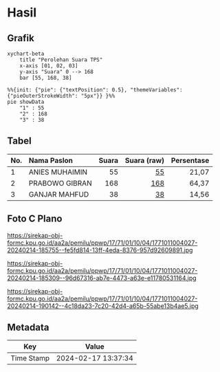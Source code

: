 # Hasil

## Grafik

```mermaid
xychart-beta
    title "Perolehan Suara TPS"
    x-axis [01, 02, 03]
    y-axis "Suara" 0 --> 168
    bar [55, 168, 38]
```

```mermaid
%%{init: {"pie": {"textPosition": 0.5}, "themeVariables": {"pieOuterStrokeWidth": "5px"}} }%%
pie showData
    "1" : 55
    "2" : 168
    "3" : 38
```

## Tabel

| No. | Nama Paslon    | Suara | Suara (raw) | Persentase |
|:--- |:-------------- | -----:| -----------:| ----------:|
| 1   | ANIES MUHAIMIN | 55    | [55][p-1]   | 21,07      |
| 2   | PRABOWO GIBRAN | 168   | [168][p-2]  | 64,37      |
| 3   | GANJAR MAHFUD  | 38    | [38][p-3]   | 14,56      |


[p-1]: https://github.com/gigit-pemilu/pemilu-2024-17-bengkulu/blob/main/pilpres/hitung-suara/sub/17-bengkulu/sub/71-kota-bengkulu/sub/01-selebar/sub/1004-bumi-ayu/sub/027-tps/sub/paslon-1.txt
[p-2]: https://github.com/gigit-pemilu/pemilu-2024-17-bengkulu/blob/main/pilpres/hitung-suara/sub/17-bengkulu/sub/71-kota-bengkulu/sub/01-selebar/sub/1004-bumi-ayu/sub/027-tps/sub/paslon-2.txt
[p-3]: https://github.com/gigit-pemilu/pemilu-2024-17-bengkulu/blob/main/pilpres/hitung-suara/sub/17-bengkulu/sub/71-kota-bengkulu/sub/01-selebar/sub/1004-bumi-ayu/sub/027-tps/sub/paslon-3.txt

## Foto C Plano

https://sirekap-obj-formc.kpu.go.id/aa2a/pemilu/ppwp/17/71/01/10/04/1771011004027-20240214-185755--fe5fd814-13ff-4eda-8376-957d92609891.jpg

https://sirekap-obj-formc.kpu.go.id/aa2a/pemilu/ppwp/17/71/01/10/04/1771011004027-20240214-185309--96d67316-ab7e-4473-a63e-e11780531164.jpg

https://sirekap-obj-formc.kpu.go.id/aa2a/pemilu/ppwp/17/71/01/10/04/1771011004027-20240214-190142--4c18da23-7c20-42d4-a65b-55abe13b4ae5.jpg


## Metadata

| Key        | Value               |
| ---------- | ------------------- |
| Time Stamp | 2024-02-17 13:37:34 |



